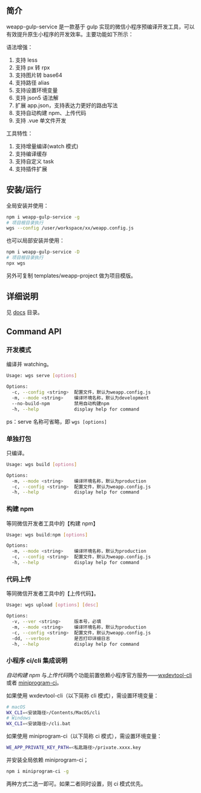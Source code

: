 ## 简介

weapp-gulp-service 是一款基于 gulp 实现的微信小程序预编译开发工具，可以有效提升原生小程序的开发效率。主要功能如下所示：

语法增强：

1. 支持 less
2. 支持 px 转 rpx
3. 支持图片转 base64
4. 支持路径 alias
5. 支持设置环境变量
6. 支持 json5 语法解
7. 扩展 app.json，支持表达力更好的路由写法
8. 支持自动构建 npm、上传代码
9. 支持 .vue 单文件开发

工具特性：

1. 支持增量编译(watch 模式)
2. 支持编译缓存
3. 支持自定义 task
4. 支持插件扩展

## 安装/运行

全局安装并使用：

```bash
npm i weapp-gulp-service -g
# 项目根目录执行
wgs --config /user/workspace/xx/weapp.config.js
```

也可以局部安装并使用：

```bash
npm i weapp-gulp-service -D
# 项目根目录执行
npx wgs
```

另外可复制 templates/weapp-project 做为项目模版。

## 详细说明

见 [docs](./docs/md) 目录。

## Command API

### 开发模式

编译并 watching。

```bash
Usage: wgs serve [options]

Options:
  -c, --config <string>  配置文件，默认为weapp.config.js
  -m, --mode <string>    编译环境名称，默认为development
  --no-build-npm         禁用自动构建npm
  -h, --help             display help for command
```

ps：serve 名称可省略，即 `wgs [options]`

### 单独打包

只编译。

```bash
Usage: wgs build [options]

Options:
  -m, --mode <string>    编译环境名称，默认为production
  -c, --config <string>  配置文件，默认为weapp.config.js
  -h, --help             display help for command
```

### 构建 npm

等同微信开发者工具中的【构建 npm】

```bash
Usage: wgs build:npm [options]

Options:
  -m, --mode <string>    编译环境名称，默认为production
  -c, --config <string>  配置文件，默认为weapp.config.js
  -h, --help             display help for command
```

### 代码上传

等同微信开发者工具中的【上传代码】。

```bash
Usage: wgs upload [options] [desc]

Options:
  -v, --ver <string>     版本号，必填
  -m, --mode <string>    编译环境名称，默认为production
  -c, --config <string>  配置文件，默认为weapp.config.js
  -dd, --verbose         是否打印详细日志
  -h, --help             display help for command
```

### 小程序 ci/cli 集成说明

_自动构建 npm_ 与*上传代码*两个功能前置依赖小程序官方服务——[wxdevtool-cli](https://developers.weixin.qq.com/miniprogram/dev/devtools/cli.html) 或者 [miniprogram-ci](https://developers.weixin.qq.com/miniprogram/dev/devtools/ci.html)。

如果使用 wxdevtool-cli（以下简称 cli 模式），需设置环境变量：

```bash
# macOS
WX_CLI=<安装路径>/Contents/MacOS/cli
# Windows
WX_CLI=<安装路径>/cli.bat
```

如果使用 miniprogram-ci（以下简称 ci 模式），需设置环境变量：

```bash
WE_APP_PRIVATE_KEY_PATH=<私匙路径>/private.xxxx.key
```

并安装全局依赖 miniprogram-ci；

```bash
npm i miniprogram-ci -g
```

两种方式二选一即可。如果二者同时设置，则 ci 模式优先。
